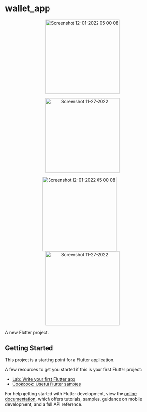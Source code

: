 # wallet_app

<p style="text-align: center;">
  <img width="242" alt="Screenshot 12-01-2022 05 00 08" src="https://github.com/user-attachments/assets/8029a981-76a7-47f7-8327-67949ac5dbeb" />
</p>
<p style="text-align: center;">
  <img width="242" alt="Screenshot 11-27-2022" src="https://github.com/user-attachments/assets/bdb8a799-fba6-4977-bfa7-3892f8e82bb4" />
</p>


<p style="text-align: center;">
  <img width="242" alt="Screenshot 12-01-2022 05 00 08" src="https://github.com/user-attachments/assets/8029a981-76a7-47f7-8327-67949ac5dbeb" style="margin-right: 20px;" />
  <img width="242" alt="Screenshot 11-27-2022" src="https://github.com/user-attachments/assets/bdb8a799-fba6-4977-bfa6-3892f8e82bb4" />
</p>

A new Flutter project.

## Getting Started

This project is a starting point for a Flutter application.

A few resources to get you started if this is your first Flutter project:

- [Lab: Write your first Flutter app](https://docs.flutter.dev/get-started/codelab)
- [Cookbook: Useful Flutter samples](https://docs.flutter.dev/cookbook)

For help getting started with Flutter development, view the
[online documentation](https://docs.flutter.dev/), which offers tutorials,
samples, guidance on mobile development, and a full API reference.
